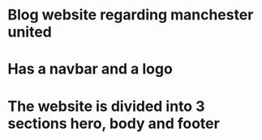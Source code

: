 # Blog website regarding manchester united
# Has a navbar and a logo
# The website is divided into 3 sections hero, body and footer
